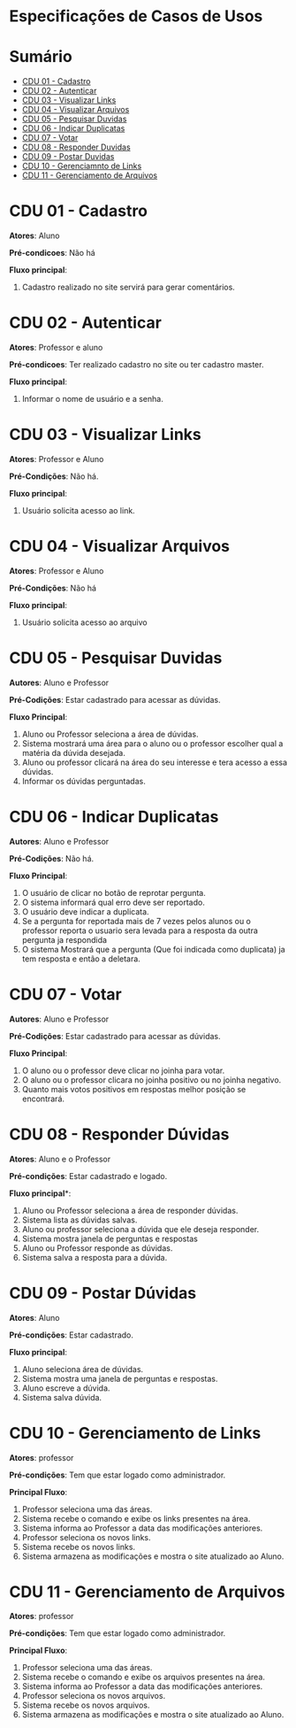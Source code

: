 # Especificações de Casos de Usos

# Sumário
- [CDU 01 - Cadastro](#cdu-01---cadastro)
- [CDU 02 - Autenticar](#cdu-02---autenticar)
- [CDU 03 - Visualizar Links](#cdu-03---visualizar-links)
- [CDU 04 - Visualizar Arquivos](#cdu-04---visualizar-arquivos)
- [CDU 05 - Pesquisar Duvidas](#cdu-05---pesquisar-duvidas)
- [CDU 06 - Indicar Duplicatas](#cdu-06---indicar-duplicatas)
- [CDU 07 - Votar](#cdu-07---votar)
- [CDU 08 - Responder Duvidas](#cdu-08---responder-dúvidas)
- [CDU 09 - Postar Duvidas](#cdu-09---postar-dúvidas)
- [CDU 10 - Gerenciamnto de Links](#cdu-10---gerenciamento-de-links)
- [CDU 11 - Gerenciamento de Arquivos](#cdu-11---gerenciamento-de-arquivos)


# CDU 01 - Cadastro

**Atores**: Aluno

**Pré-condicoes**: Não há

**Fluxo principal**:

   1. Cadastro realizado no site servirá para gerar comentários.

# CDU 02 - Autenticar

**Atores**: Professor e aluno

**Pré-condicoes**: Ter realizado cadastro no site ou ter cadastro master.

**Fluxo principal**:

   1. Informar o nome de usuário e a senha.

# CDU 03 - Visualizar Links
 
**Atores**: Professor e Aluno
 
**Pré-Condições**: Não há.
 
**Fluxo principal**:
 
   1. Usuário solicita acesso ao link.

# CDU 04 - Visualizar Arquivos

**Atores**: Professor e Aluno

**Pré-Condições**: Não há

**Fluxo principal**:

  1. Usuário solicita acesso ao arquivo

# CDU 05 - Pesquisar Duvidas
 
 **Autores**: Aluno e Professor
 
 **Pré-Codições**: Estar cadastrado para acessar as dúvidas.
 
 **Fluxo Principal**:
 
   1. Aluno ou Professor seleciona a área de  dúvidas.
   2. Sistema mostrará uma área para o aluno ou o professor escolher qual a matéria da dúvida desejada. 
   3. Aluno ou professor clicará na área do seu interesse e tera acesso a essa dúvidas. 
   4. Informar os dúvidas perguntadas.

# CDU 06 - Indicar Duplicatas
 
 **Autores**: Aluno e Professor
 
 **Pré-Codições**: Não há.
 
 **Fluxo Principal**:
 
   1. O usuário de clicar no botão de reprotar pergunta.
   2. O sistema informará qual erro deve ser reportado.
   3. O usuário deve indicar a duplicata.
   4. Se a pergunta for reportada mais de 7 vezes pelos alunos ou o professor reporta o usuario sera levada para a resposta da outra           pergunta ja respondida
   5. O sistema Mostrará que a pergunta (Que foi indicada como duplicata) ja tem resposta e então a deletara.

# CDU 07 - Votar
 
**Autores**: Aluno e Professor
 
**Pré-Codições**: Estar cadastrado para acessar as dúvidas.
 
**Fluxo Principal**:
 
   1. O aluno ou o professor deve clicar no joinha para votar.
   2. O aluno ou o professor clicara no joinha positivo ou no joinha negativo.
   3. Quanto mais votos positivos em respostas melhor posição se encontrará.

# CDU 08 - Responder Dúvidas

**Atores**: Aluno e o Professor

**Pré-condições**: Estar cadastrado e logado.

**Fluxo principal***:

 1. Aluno ou Professor seleciona a área de responder dúvidas.
 2. Sistema lista as dúvidas salvas.
 3. Aluno ou professor seleciona a dúvida que ele deseja responder.
 4. Sistema mostra janela de perguntas e respostas
 5. Aluno ou Professor responde as dúvidas.
 6. Sistema salva a resposta para a dúvida.


# CDU 09 - Postar Dúvidas

**Atores**: Aluno

**Pré-condições**: Estar cadastrado.

**Fluxo principal**:

1. Aluno seleciona área de dúvidas.
2. Sistema mostra uma janela de perguntas e respostas.
3. Aluno escreve a dúvida.
4. Sistema salva dúvida.

# CDU 10 - Gerenciamento de Links

**Atores**: professor

**Pré-condições**: Tem que estar logado como administrador.

**Principal Fluxo**:

  1. Professor seleciona uma das áreas.
  2. Sistema recebe o comando e exibe os links presentes na área.
  3. Sistema informa ao Professor a data das modificações anteriores.
  4. Professor seleciona os novos links.
  5. Sistema recebe os novos links.
  6. Sistema armazena as modificações e mostra o site atualizado ao Aluno.

# CDU 11 - Gerenciamento de Arquivos

**Atores**: professor

**Pré-condições**: Tem que estar logado como administrador.

**Principal Fluxo**:

 1. Professor seleciona uma das áreas.
 2. Sistema recebe o comando e exibe os arquivos presentes na área.
 3. Sistema informa ao Professor a data das modificações anteriores.
 4. Professor seleciona os novos arquivos.
 5. Sistema recebe os novos arquivos.
 6. Sistema armazena as modificações e mostra o site atualizado ao Aluno.
